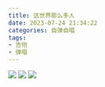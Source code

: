 ```yaml
---
title: 这世界那么多人
date: 2023-07-24 21:34:22
categories: 自弹自唱
tags: 
- 吉他
- 弹唱
---
```


![](虫虫吉他-这世界那么多人_00.png)
![](虫虫吉他-这世界那么多人_01.png)
![](虫虫吉他-这世界那么多人_02.png)